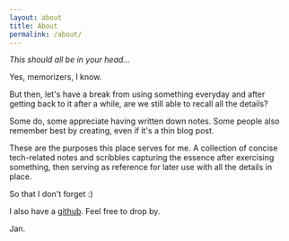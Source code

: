 ```yaml
---
layout: about
title: About
permalink: /about/
---
```


_This should all be in your head..._

Yes, memorizers, I know.

But then, let's have a break from using something everyday and after getting back to it after a while, are we still able to recall all the details?

Some do, some appreciate having written down notes.
Some people also remember best by creating, even if it's a thin blog post.

These are the purposes this place serves for me. A collection of concise tech-related notes and scribbles capturing the essence after exercising something, then serving as reference for later use with all the details in place.

So that I don't forget :)

I also have a [github]. Feel free to drop by.

Jan.

[github]: https://github.com/janwychowaniak
